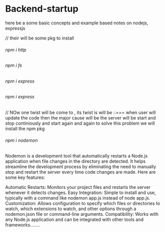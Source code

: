 # Backend-startup
<p>here be a some basic concepts and example based notes on nodejs, expressjs </p>
<p>
  // their will be some pkg to install 
  <h6>npm i http</h6>
    <h6>npm i fs</h6>
    <h6>npm i express</h6>
    <h6>npm i express</h6>
    
  
  // NOw one twist will be come to , its twist is will be ::=== when user will update the code then the major cause will be the server will be start and stop continiously and start again and again to solve this problem we will install the npm pkg

<h6> npm i nodemon</h6>

Nodemon is a development tool that automatically restarts a Node.js application when file changes in the directory are detected. It helps streamline the development process by eliminating the need to manually stop and restart the server every time code changes are made. Here are some key features:

Automatic Restarts: Monitors your project files and restarts the server whenever it detects changes.
Easy Integration: Simple to install and use, typically with a command like nodemon app.js instead of node app.js.
Customization: Allows configuration to specify which files or directories to watch, which extensions to watch, and other options through a nodemon.json file or command-line arguments.
Compatibility: Works with any Node.js application and can be integrated with other tools and frameworks........
</p>

